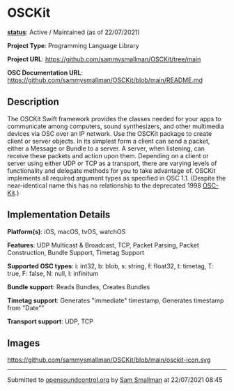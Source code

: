 # OSCKit

**[status](../implementation-status.html)**: Active / Maintained (as of 22/07/2021)

**Project Type**: Programming Language Library

**Project URL**: <https://github.com/sammysmallman/OSCKit/tree/main>

**OSC Documentation URL**: <https://github.com/sammysmallman/OSCKit/blob/main/README.md>

## Description

The OSCKit Swift framework provides the classes needed for your apps to communicate among computers, sound synthesizers, and other multimedia devices via OSC over an IP network. Use the OSCKit package to create client or server objects. In its simplest form a client can send a packet, either a Message or Bundle to a server. A server, when listening, can receive these packets and action upon them. Depending on a client or server using either UDP or TCP as a transport, there are varying levels of functionality and delegate methods for you to take advantage of. OSCKit implements all required argument types as specified in OSC 1.1. (Despite the near-identical name this has no relationship to the deprecated 1998 [OSC-Kit](OSC-Kit.html).)

## Implementation Details

**Platform(s)**: iOS, macOS, tvOS, watchOS

**Features**: UDP Multicast & Broadcast, TCP, Packet Parsing, Packet Construction, Bundle Support, Timetag Support

**Supported OSC types**: i: int32, b: blob, s: string, f: float32, t: timetag, T: true, F: false, N: null, I: infinitum

**Bundle support**: Reads Bundles, Creates Bundles

**Timetag support**: Generates "immediate" timestamp, Generates timestamp from "Date""

**Transport support**: UDP, TCP

## Images 

<https://github.com/sammysmallman/OSCKit/blob/main/osckit-icon.svg>

---
Submitted to [opensoundcontrol.org](https://opensoundcontrol.org) by [Sam Smallman](https://artificers.co.uk/) at 22/07/2021 08:45
